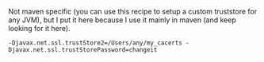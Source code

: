 Not maven specific (you can use this recipe to setup a custom truststore for any JVM), but I put it here because I use it mainly in maven (and keep looking for it here).


```
-Djavax.net.ssl.trustStore2=/Users/any/my_cacerts -Djavax.net.ssl.trustStorePassword=changeit
```

